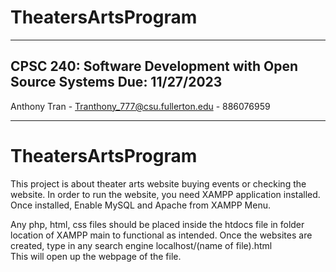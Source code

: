# TheatersArtsProgram
----------------------------------------------------------
CPSC 240: Software Development with Open Source Systems
Due: 11/27/2023
----------------------------------------------------------
Anthony Tran - Tranthony_777@csu.fullerton.edu - 886076959

----------------------------------------------------------


# TheatersArtsProgram
This project is about theater arts website buying events or checking the website.
In order to run the website, you need XAMPP application installed.
Once installed, Enable MySQL and Apache from XAMPP Menu.

Any php, html, css files should be placed inside the htdocs file in folder location of XAMPP main to functional as intended.
Once the websites are created, type in any search engine localhost/(name of file).html  
This will open up the webpage of the file.

